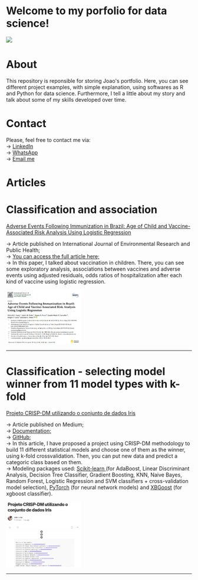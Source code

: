 # Welcome to my porfolio for data science!

[<img src="https://img.shields.io/badge/Author-JoaoLucas-f39f37">](https://www.linkedin.com/in/jo%C3%A3o-lucas-42407b35/)

# About
This repository is reponsible for storing Joao's portfolio. Here, you can see different project examples, with simple explanation, using softwares as R and Python for data science. 
Furthermore, I tell a little about my story and talk about some of my skills developed over time.

# Contact
Please, feel free to contact me via: <br>
&#8594; <a href="https://www.linkedin.com/in/jo%C3%A3o-lucas-42407b35/">LinkedIn</a> <br>
&#8594; <a href="https://wa.me/+5551985765763/">WhatsApp</a> <br>
&#8594; <a href="mailto:joao_perin32@hotmail.com">Email me </a> <br>

# Articles

# Classification and association
<a href="https://www.mdpi.com/1660-4601/15/6/1149"> Adverse Events Following Immunization in Brazil: Age of Child and Vaccine-Associated Risk Analysis Using Logistic Regression </a>

&#8594; Article published on International Journal of Environmental Research and Public Health; <br>
&#8594; <a href="https://www.mdpi.com/1660-4601/15/6/1149">You can access the full article here; </a> <br> 
&#8594; In this paper, I talked about vaccination in children. There, you can see some exploratory analysis, associations between vaccines and adverse events using adjusted residuals, odds ratios of hospitalization after each kind of vaccine using logistic regression. <br> 

[<img src="aepi_article_title_and_authors.png" width="40%" >](https://www.mdpi.com/1660-4601/15/6/1149)

------------------------------------------------------------------------------------------------------------------------------
# Classification - selecting model winner from 11 model types with k-fold
<a href="https://medium.com/@joaolucasrpt/projeto-crisp-dm-utilizando-o-conjunto-de-dados-iris-0f98de856a56"> Projeto CRISP-DM utilizando o conjunto de dados Iris </a>

&#8594; Article published on Medium; <br>
&#8594; <a href="https://medium.com/@joaolucasrpt/projeto-crisp-dm-utilizando-o-conjunto-de-dados-iris-0f98de856a56">Documentation; </a> <br> 
&#8594; <a href="https://github.com/JoaoLucasPerin/Iris.git">GitHub; </a> <br>
&#8594; In this article, I have proposed a project using CRISP-DM methodology to build 11 different statistical models and choose one of them as the winner, using k-fold crossvalidation. Then, you can put new data and predict a categoric class based on them. <br>
&#8594; Modeling packages used: <a href="https://scikit-learn.org/"> Scikit-learn </a> (for AdaBoost, Linear Discriminant Analysis, Decision Tree Classifier, Gradient Boosting, KNN, Naive Bayes, Random Forest, Logistic Regression and SVM classifiers + cross-validation model selection), <a href="https://pytorch.org/">PyTorch</a> (for neural network models) and <a href="https://xgboost.readthedocs.io/en/stable/python/">XBGoost</a> (for xgboost classifier). <br>

[<img src="crisp_in_iris.png" width="40%" >](https://medium.com/@joaolucasrpt/projeto-crisp-dm-utilizando-o-conjunto-de-dados-iris-0f98de856a56)

------------------------------------------------------------------------------------------------------------------------------


